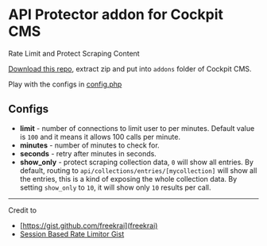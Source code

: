 # API Protector addon for Cockpit CMS

Rate Limit and Protect Scraping Content

[Download this repo](https://github.com/ronaldaug/api-protector/archive/refs/heads/main.zip), extract zip and put into `addons` folder of Cockpit CMS.


Play with the configs in [config.php](https://github.com/ronaldaug/api-protector/blob/main/config.php)


## Configs

- **limit** - number of connections to limit user to per minutes. Default value is `100` and it means it allows 100 calls per minute.
- **minutes** - number of  minutes to check for.
- **seconds** -	retry after minutes in seconds.
- **show_only** - protect scraping collection data, `0` will show all entries. 
By default, routing to `api/collections/entries/[mycollection]` will show all the entries, this is a kind of exposing the whole collection data. By setting `show_only` to `10`, it will show only `10` results per call.

----

Credit to
- [https://gist.github.com/freekrai](freekrai)
- [Session Based Rate Limitor Gist](https://gist.github.com/freekrai/cdcd6ebb29d84b9dc244282e64caf5fe)
